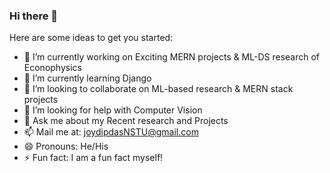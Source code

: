 ### Hi there 👋

Here are some ideas to get you started:

- 🔭 I’m currently working on Exciting MERN projects & ML-DS research of Econophysics
- 🌱 I’m currently learning Django
- 👯 I’m looking to collaborate on ML-based research & MERN stack projects
- 🤔 I’m looking for help with Computer Vision
- 💬 Ask me about my Recent research and Projects
- 📫 Mail me at: joydipdasNSTU@gmail.com
- 😄 Pronouns: He/His
- ⚡ Fun fact: I am a fun fact myself! 
